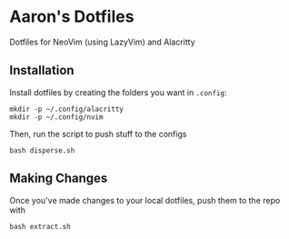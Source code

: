 # Aaron's Dotfiles
Dotfiles for NeoVim (using LazyVim) and Alacritty

## Installation
Install dotfiles by creating the folders you want in `.config`:

```
mkdir -p ~/.config/alacritty
mkdir -p ~/.config/nvim
```

Then, run the script to push stuff to the configs

```
bash disperse.sh
```


## Making Changes
Once you've made changes to your local dotfiles, push them to the repo with
```
bash extract.sh
```
